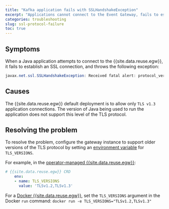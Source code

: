 ```yaml
---
title: "Kafka application fails with SSLHandshakeException"
excerpt: "Applications cannot connect to the Event Gateway, fails to establish an SSL connection."
categories: troubleshooting
slug: ssl-protocol-failure
toc: true
---
```


## Symptoms

When a Java application attempts to connect to the {{site.data.reuse.egw}}, it fails to establish an SSL connection, and throws the following exception:

```java
javax.net.ssl.SSLHandshakeException: Received fatal alert: protocol_version
```

## Causes

The {{site.data.reuse.egw}} default deployment is to allow only `TLS v1.3` application connections. The version of Java being used to run the application does not support this level of the TLS protocol.

## Resolving the problem

To resolve the problem, configure the gateway instance to support older versions of the TLS protocol by setting an [environment variable](../../installing/configuring#setting-environment-variables) for `TLS_VERSIONS`. 

For example, in the [operator-managed {{site.data.reuse.egw}}](../../installing/install-gateway#operator-managed-gateways):

```yaml
# {{site.data.reuse.egw}} CRD 
    env:
    - name: TLS_VERSIONS
      value: 'TLSv1.2,TLSv1.3'
```

For a [Docker {{site.data.reuse.egw}}](../../installing/install-gateway#remote-gateways), set the `TLS_VERSIONS` argument in the Docker `run` command: `docker run -e TLS_VERSIONS="TLSv1.2,TLSv1.3"`

